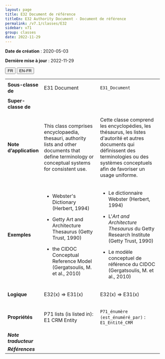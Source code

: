 ```yaml
---
layout: page
title: E32 Document de référence
titleEn: E32 Authority Document - Document de référence
permalink: /v7.1/classes/E32
sidebar: v71
group: classes
date: 2022-11-29
---
```


**Date de création** : 2020-05-03

**Dernière mise à jour** : 2022-11-29

<div class="lang-buttons">
  <button id="fr" class="activate">FR</button>
  <button id="en-fr">EN-FR</button>
</div>

<table>
				<tbody>
				<tr>
					<td><strong>Sous-classe de</strong></td>
					<td class="en"><p>E31 Document</p>
							</td>
						<td><p><code class="language-plaintext highlighter-rouge">E31_Document</code></p>
							</td>
						</tr>
					<tr>
					<td><strong>Super-classe de</strong></td>
					<td class="en"><p></p>
							</td>
						<td><p></p>
							</td>
						</tr>
					<tr>
					<td><strong>Note d’application</strong></td>
					<td class="en"><p>This class comprises encyclopaedia, thesauri, authority lists and other documents that define terminology or conceptual systems for consistent use.</p>
							</td>
						<td><p>Cette classe comprend les encyclopédies, les thésaurus, les listes d'autorité et autres documents qui définissent des terminologies ou des systèmes conceptuels afin de favoriser un usage uniforme.</p>
							</td>
						</tr>
					<tr>
					<td><strong>Exemples</strong></td>
					<td class="en"><ul><li><p>Webster's Dictionary (Herbert, 1994)</p>
							</li>
									<li><p>Getty Art and Architecture Thesaurus (Getty Trust, 1990)</p>
							</li>
										<li><p>the CIDOC Conceptual Reference Model (Gergatsoulis, M. et al., 2010)</p>
							</li></ul>
										</td>
						<td><ul><li><p>Le dictionnaire Webster (Herbert, 1994)</p>
							</li>
									<li><p>L'<em>Art and Architecture Thesaurus</em> du Getty Research Institute (Getty Trust, 1990)</p>
							</li>
										<li><p>Le  modèle conceptuel de référence du CIDOC (Gergatsoulis, M. et al., 2010)</p>
							</li></ul>
										</td>
						</tr>
					<tr>
					<td><strong>Logique</strong></td>
					<td class="en"><p>E32(x) ⇒ E31(x)</p>
							</td>
						<td><p>E32(x) ⇒ E31(x)</p>
							</td>
						</tr>
					<tr>
					<td><strong>Propriétés</strong></td>
					<td class="en"><p>P71 lists (is listed in): E1 CRM Entity</p>
							</td>
						<td><p><code class="language-plaintext highlighter-rouge">P71_énumère (est_énuméré_par)</code> : <code class="language-plaintext highlighter-rouge">E1_Entité_CRM</code></p>
							</td>
						</tr>
					<tr>
					<td><strong><em>Note traducteur</em></strong></td>
					<td colspan="2"><p></p>
							</td>
						</tr>
					<tr>
					<td><strong><em>Références</em></strong></td>
					<td colspan="2"><p><em></em></p>
							</td>
						</tr>
					</tbody>
				</table>
				